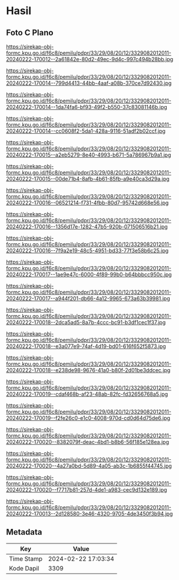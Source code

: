 # Hasil

## Foto C Plano

https://sirekap-obj-formc.kpu.go.id/f6c8/pemilu/pdpr/33/29/08/20/12/3329082012011-20240222-170012--2a61842e-80d2-49ec-9d4c-997c494b28bb.jpg

https://sirekap-obj-formc.kpu.go.id/f6c8/pemilu/pdpr/33/29/08/20/12/3329082012011-20240222-170014--799d4413-44bb-4aaf-a08b-370ce7d92430.jpg

https://sirekap-obj-formc.kpu.go.id/f6c8/pemilu/pdpr/33/29/08/20/12/3329082012011-20240222-170014--1da74fa6-bf93-49f2-b550-37c83081146b.jpg

https://sirekap-obj-formc.kpu.go.id/f6c8/pemilu/pdpr/33/29/08/20/12/3329082012011-20240222-170014--cc0608f2-5da1-428a-9116-51adf2b02ccf.jpg

https://sirekap-obj-formc.kpu.go.id/f6c8/pemilu/pdpr/33/29/08/20/12/3329082012011-20240222-170015--a2eb5279-8e40-4993-b671-5a786967b9a1.jpg

https://sirekap-obj-formc.kpu.go.id/f6c8/pemilu/pdpr/33/29/08/20/12/3329082012011-20240222-170015--00de71b4-8afb-4b61-85fb-a9e40ca3d29a.jpg

https://sirekap-obj-formc.kpu.go.id/f6c8/pemilu/pdpr/33/29/08/20/12/3329082012011-20240222-170016--06521214-f731-4fbb-80d7-95742d668e56.jpg

https://sirekap-obj-formc.kpu.go.id/f6c8/pemilu/pdpr/33/29/08/20/12/3329082012011-20240222-170016--1356d17e-1282-47b5-920b-071506516b21.jpg

https://sirekap-obj-formc.kpu.go.id/f6c8/pemilu/pdpr/33/29/08/20/12/3329082012011-20240222-170016--7f9a2e19-48c5-4951-bd33-77f3e58b6c25.jpg

https://sirekap-obj-formc.kpu.go.id/f6c8/pemilu/pdpr/33/29/08/20/12/3329082012011-20240222-170017--1ae9e47c-6000-4f89-99b0-b64bbbcc950c.jpg

https://sirekap-obj-formc.kpu.go.id/f6c8/pemilu/pdpr/33/29/08/20/12/3329082012011-20240222-170017--a944f201-db66-4a12-9965-673a63b39981.jpg

https://sirekap-obj-formc.kpu.go.id/f6c8/pemilu/pdpr/33/29/08/20/12/3329082012011-20240222-170018--2dca5ad5-8a7b-4ccc-bc91-b3df1cec1f37.jpg

https://sirekap-obj-formc.kpu.go.id/f6c8/pemilu/pdpr/33/29/08/20/12/3329082012011-20240222-170018--e3a077e9-74af-4d19-bd01-616f652f5873.jpg

https://sirekap-obj-formc.kpu.go.id/f6c8/pemilu/pdpr/33/29/08/20/12/3329082012011-20240222-170018--e238de98-9676-41a0-b80f-2d01be3ddcec.jpg

https://sirekap-obj-formc.kpu.go.id/f6c8/pemilu/pdpr/33/29/08/20/12/3329082012011-20240222-170019--cdaf468b-af23-48ab-82fc-fd32656768a5.jpg

https://sirekap-obj-formc.kpu.go.id/f6c8/pemilu/pdpr/33/29/08/20/12/3329082012011-20240222-170019--f2fe26c0-e1c0-4008-970d-cd0d64d75de6.jpg

https://sirekap-obj-formc.kpu.go.id/f6c8/pemilu/pdpr/33/29/08/20/12/3329082012011-20240222-170020--8382079f-deac-4bd1-b8b6-56f185e128ea.jpg

https://sirekap-obj-formc.kpu.go.id/f6c8/pemilu/pdpr/33/29/08/20/12/3329082012011-20240222-170020--4a27a0bd-5d89-4a05-ab3c-1b6855f44745.jpg

https://sirekap-obj-formc.kpu.go.id/f6c8/pemilu/pdpr/33/29/08/20/12/3329082012011-20240222-170020--f7717b81-257d-4de1-a983-cec9d132e189.jpg

https://sirekap-obj-formc.kpu.go.id/f6c8/pemilu/pdpr/33/29/08/20/12/3329082012011-20240222-170013--2d128580-3e46-4320-9705-4de3450f3b94.jpg


## Metadata

| Key        | Value               |
| ---------- | ------------------- |
| Time Stamp | 2024-02-22 17:03:34 |
| Kode Dapil | 3309                |



